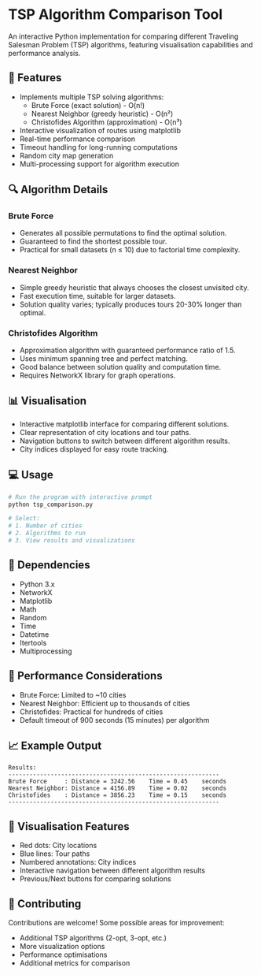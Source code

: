 # TSP Algorithm Comparison Tool

An interactive Python implementation for comparing different Traveling Salesman Problem (TSP) algorithms, featuring visualisation capabilities and performance analysis.

## 🎯 Features

- Implements multiple TSP solving algorithms:
  - Brute Force (exact solution) - O(n!)
  - Nearest Neighbor (greedy heuristic) - O(n²)
  - Christofides Algorithm (approximation) - O(n³)
- Interactive visualization of routes using matplotlib
- Real-time performance comparison
- Timeout handling for long-running computations
- Random city map generation
- Multi-processing support for algorithm execution

## 🔍 Algorithm Details

### Brute Force
- Generates all possible permutations to find the optimal solution.
- Guaranteed to find the shortest possible tour.
- Practical for small datasets (n ≤ 10) due to factorial time complexity.

### Nearest Neighbor
- Simple greedy heuristic that always chooses the closest unvisited city.
- Fast execution time, suitable for larger datasets.
- Solution quality varies; typically produces tours 20-30% longer than optimal.

### Christofides Algorithm
- Approximation algorithm with guaranteed performance ratio of 1.5.
- Uses minimum spanning tree and perfect matching.
- Good balance between solution quality and computation time.
- Requires NetworkX library for graph operations.

## 📊 Visualisation

- Interactive matplotlib interface for comparing different solutions.
- Clear representation of city locations and tour paths.
- Navigation buttons to switch between different algorithm results.
- City indices displayed for easy route tracking.

## 💻 Usage

```python
# Run the program with interactive prompt
python tsp_comparison.py

# Select:
# 1. Number of cities
# 2. Algorithms to run
# 3. View results and visualizations
```

## 🔧 Dependencies

- Python 3.x
- NetworkX
- Matplotlib
- Math
- Random
- Time
- Datetime
- Itertools
- Multiprocessing

## 🚀 Performance Considerations

- Brute Force: Limited to ~10 cities
- Nearest Neighbor: Efficient up to thousands of cities
- Christofides: Practical for hundreds of cities
- Default timeout of 900 seconds (15 minutes) per algorithm

## 📈 Example Output

```
Results:
------------------------------------------------------------
Brute Force     : Distance = 3242.56    Time = 0.45    seconds
Nearest Neighbor: Distance = 4156.89    Time = 0.02    seconds
Christofides    : Distance = 3856.23    Time = 0.15    seconds
------------------------------------------------------------
```

## 🎨 Visualisation Features

- Red dots: City locations
- Blue lines: Tour paths
- Numbered annotations: City indices
- Interactive navigation between different algorithm results
- Previous/Next buttons for comparing solutions

## 🤝 Contributing

Contributions are welcome! Some possible areas for improvement:
- Additional TSP algorithms (2-opt, 3-opt, etc.)
- More visualization options
- Performance optimisations
- Additional metrics for comparison
